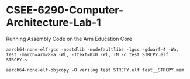 # CSEE-6290-Computer-Architecture-Lab-1
Running Assembly Code on the Arm Education Core


```aarch64-none-elf-gcc -nostdlib -nodefaultlibs -lgcc -gdwarf-4 -Wa, test -march=armv8-a -Wl, -Ttext=0x0 -Wl, -N -o test STRCPY.elf_ STRCPY.s ```


```aarch64-none-elf-objcopy -O verilog test STRCPY.elf test__STRCPY.mem```

